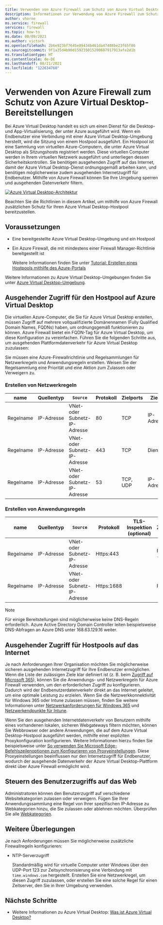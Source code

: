 ```yaml
---
title: Verwenden von Azure Firewall zum Schutz von Azure Virtual Desktop
description: Informationen zur Verwendung von Azure Firewall zum Schutz von Azure Virtual Desktop-Bereitstellungen
author: vhorne
ms.service: firewall
services: firewall
ms.topic: how-to
ms.date: 08/09/2021
ms.author: victorh
ms.openlocfilehash: 2b6e923bf7645e89434b461da47408be23f65f86
ms.sourcegitcommit: 9f1a35d4b90d159235015200607917913afe2d1b
ms.translationtype: HT
ms.contentlocale: de-DE
ms.lasthandoff: 08/21/2021
ms.locfileid: "122634760"
---
```

# <a name="use-azure-firewall-to-protect-azure-virtual-desktop-deployments"></a>Verwenden von Azure Firewall zum Schutz von Azure Virtual Desktop-Bereitstellungen

Bei Azure Virtual Desktop handelt es sich um einen Dienst für die Desktop- und App-Virtualisierung, der unter Azure ausgeführt wird. Wenn ein Endbenutzer eine Verbindung mit einer Azure Virtual Desktop-Umgebung herstellt, wird die Sitzung von einem Hostpool ausgeführt. Ein Hostpool ist eine Sammlung von virtuellen Azure-Computern, die unter Azure Virtual Desktop als Sitzungshosts registriert werden. Diese virtuellen Computer werden in Ihrem virtuellen Netzwerk ausgeführt und unterliegen dessen Sicherheitskontrollen. Sie benötigen ausgehenden Zugriff auf das Internet, damit der Azure Virtual Desktop-Dienst ordnungsgemäß arbeiten kann, und benötigen möglicherweise zudem ausgehenden Internetzugriff für Endbenutzer. Mithilfe von Azure Firewall können Sie Ihre Umgebung sperren und ausgehenden Datenverkehr filtern.

[ ![Azure Virtual Desktop-Architektur](media/protect-windows-virtual-desktop/windows-virtual-desktop-architecture-diagram.png) ](media/protect-windows-virtual-desktop/windows-virtual-desktop-architecture-diagram.png#lightbox)

Beachten Sie die Richtlinien in diesem Artikel, um mithilfe von Azure Firewall zusätzlichen Schutz für Ihren Azure Virtual Desktop-Hostpool bereitzustellen.

## <a name="prerequisites"></a>Voraussetzungen


 - Eine bereitgestellte Azure Virtual Desktop-Umgebung und ein Hostpool
 - Ein Azure Firewall, die mit mindestens einer Firewall Manager-Richtlinie bereitgestellt ist 

   Weitere Informationen finden Sie unter [Tutorial: Erstellen eines Hostpools mithilfe des Azure-Portals](../virtual-desktop/create-host-pools-azure-marketplace.md)

Weitere Informationen zu Azure Virtual Desktop-Umgebungen finden Sie unter [Azure Virtual Desktop-Umgebung](../virtual-desktop/environment-setup.md).

## <a name="host-pool-outbound-access-to-azure-virtual-desktop"></a>Ausgehender Zugriff für den Hostpool auf Azure Virtual Desktop

Die virtuellen Azure-Computer, die Sie für Azure Virtual Desktop erstellen, müssen Zugriff auf mehrere vollqualifizierte Domänennamen (Fully Qualified Domain Names, FQDNs) haben, um ordnungsgemäß funktionieren zu können. Azure Firewall bietet ein FQDN-Tag für Azure Virtual Desktop, um diese Konfiguration zu vereinfachen. Führen Sie die folgenden Schritte aus, um ausgehenden Plattformdatenverkehr für Azure Virtual Desktop zuzulassen:

Sie müssen eine Azure-Firewallrichtlinie und Regelsammlungen für Netzwerkregeln und Anwendungsregeln erstellen. Weisen Sie der Regelsammlung eine Priorität und eine Aktion zum Zulassen oder Verweigern zu. 

### <a name="create-network-rules"></a>Erstellen von Netzwerkregeln

| name | Quellentyp | `Source` | Protokoll | Zielports | Zieltyp | Destination 
--- | --- | --- | --- | --- | --- | ---
| Regelname | IP-Adresse | VNet- oder Subnetz-IP-Adresse | 80 | TCP |  IP-Adresse | 169.254.169.254, 168.63.129.16
| Regelname | IP-Adresse | VNet- oder Subnetz-IP-Adresse | 443 | TCP | Diensttag | AzureCloud, WindowsVirtualDesktop
| Regelname | IP-Adresse | VNet- oder Subnetz-IP-Adresse | 53 | TCP, UDP | IP-Adresse | *


### <a name="create-application-rules"></a>Erstellen von Anwendungsregeln 

| name | Quellentyp | `Source` | Protokoll | TLS-Inspektion (optional) | Zieltyp | Destination 
--- | --- | --- | --- | --- | --- | ---
| Regelname | IP-Adresse | VNet- oder Subnetz-IP-Adresse | Https:443 | | FQDN-Tag | WindowsVirtualDesktop, WindowsUpdate, Windows-Diagnose, MicrosoftActiveProtectionService |
| Regelname | IP-Adresse | VNet- oder Subnetz-IP-Adresse | Https:1688 | | FQDN | kms.core.windows.net 

> [!NOTE]
> Für einige Bereitstellungen sind möglicherweise keine DNS-Regeln erforderlich. Azure Active Directory Domain Controller leiten beispielsweise DNS-Abfragen an Azure DNS unter 168.63.129.16 weiter.

## <a name="host-pool-outbound-access-to-the-internet"></a>Ausgehender Zugriff für Hostpools auf das Internet

Je nach Anforderungen Ihrer Organisation möchten Sie möglicherweise sicheren ausgehenden Internetzugriff für Ihre Endbenutzer ermöglichen. Wenn die Liste der zulässigen Ziele klar definiert ist (z. B. beim [Zugriff auf Microsoft 365](/microsoft-365/enterprise/microsoft-365-ip-web-service)), können Sie die Anwendungs- und Netzwerkregeln für Azure Firewall verwenden, um den erforderlichen Zugriff zu konfigurieren. Dadurch wird der Endbenutzerdatenverkehr direkt an das Internet geleitet, um eine optimale Leistung zu erzielen. Wenn Sie die Netzwerkkonnektivität für Windows 365 oder Intune zulassen müssen, finden Sie weitere Informationen unter [Netzwerkanforderungen für Windows 365](/windows-365/requirements-network#allow-network-connectivity) und [Netzwerkendpunkte für Intune](/mem/intune/fundamentals/intune-endpoints).

Wenn Sie den ausgehenden Internetdatenverkehr von Benutzern mithilfe eines vorhandenen lokalen, sicheren Webgateways filtern möchten, können Sie Webbrowser oder andere Anwendungen, die auf dem Azure Virtual Desktop-Hostpool ausgeführt werden, mithilfe einer expliziten Proxykonfiguration konfigurieren. Weitere Informationen hierzu finden Sie beispielsweise unter [So verwenden Sie Microsoft Edge-Befehlszeilenoptionen zum Konfigurieren von Proxyeinstellungen](/deployedge/edge-learnmore-cmdline-options-proxy-settings). Diese Proxyeinstellungen beeinflussen nur den Internetzugriff für Endbenutzer, wodurch der ausgehende Datenverkehr der Azure Virtual Desktop-Plattform direkt über Azure Firewall ermöglicht wird. 

## <a name="control-user-access-to-the-web"></a>Steuern des Benutzerzugriffs auf das Web

Administratoren können den Benutzerzugriff auf verschiedene Websitekategorien zulassen oder verweigern. Fügen Sie Ihrer Anwendungssammlung eine Regel von Ihrer spezifischen IP-Adresse zu Webkategorien hinzu, die Sie zulassen oder ablehnen möchten. Überprüfen Sie alle [Webkategorien](web-categories.md). 

## <a name="additional-considerations"></a>Weitere Überlegungen

Je nach Anforderungen müssen Sie möglicherweise zusätzliche Firewallregeln konfigurieren:

- NTP-Serverzugriff

  Standardmäßig wird für virtuelle Computer unter Windows über den UDP-Port 123 zur Zeitsynchronisierung eine Verbindung mit `time.windows.com` hergestellt. Erstellen Sie eine Netzwerkregel, um diesen Zugriff zuzulassen, oder erstellen Sie eine solche Regel für einen Zeitserver, den Sie in Ihrer Umgebung verwenden.

## <a name="next-steps"></a>Nächste Schritte

- Weitere Informationen zu Azure Virtual Desktop: [Was ist Azure Virtual Desktop?](../virtual-desktop/overview.md)
